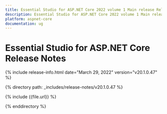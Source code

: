 ```yaml
---
title: Essential Studio for ASP.NET Core 2022 volume 1 Main release Release Notes  
description: Essential Studio for ASP.NET Core 2022 volume 1 Main release Release Notes  
platform: aspnet-core
documentation: ug
---
```


# Essential Studio for ASP.NET Core  Release Notes  

{% include release-info.html date="March 29, 2022" version="v20.1.0.47" %} 

{% directory path: _includes/release-notes/v20.1.0.47 %}

{% include {{file.url}} %}

{% enddirectory %}